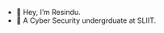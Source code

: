 - 👋 Hey, I’m Resindu.
- 👀 A Cyber Security undergrduate at SLIIT.


<!---
ResinduKavinda/ResinduKavinda is a ✨ special ✨ repository because its `README.md` (this file) appears on your GitHub profile.
You can click the Preview link to take a look at your changes.
--->
